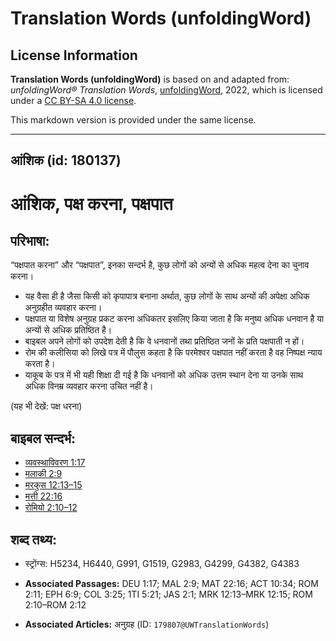 # Translation Words (unfoldingWord)

## License Information

**Translation Words (unfoldingWord)** is based on and adapted from: _unfoldingWord® Translation Words_, [unfoldingWord](https://unfoldingword.org/utw), 2022, which is licensed under a [CC BY-SA 4.0 license](https://creativecommons.org/licenses/by-sa/4.0/legalcode.en).

This markdown version is provided under the same license.



--------------------------------

## आंशिक (id: 180137)

आंशिक, पक्ष करना, पक्षपात
=========================

परिभाषा:
--------

“पक्षपात करना” और “पक्षपात”, इनका सन्दर्भ है, कुछ लोगों को अन्यों से अधिक महत्व देना का चुनाव करना।

* यह वैसा ही है जैसा किसी को कृपापात्र बनाना अर्थात, कुछ लोगों के साथ अन्यों की अपेक्षा अधिक अनुग्रहीत व्यवहार करना।
* पक्षपात या विशेष अनुग्रह प्रकट करना अधिकतर इसलिए किया जाता है कि मनुष्य अधिक धनवान है या अन्यों से अधिक प्रतिष्ठित है।
* बाइबल अपने लोगों को उपदेश देती है कि वे धनवानों तथा प्रतिष्ठित जनों के प्रति पक्षपाती न हों।
* रोम की कलीसिया को लिखे पत्र में पौलुस कहता है कि परमेश्वर पक्षपात नहीं करता है वह निष्पक्ष न्याय करता है।
* याकूब के पत्र में भी यही शिक्षा दी गई है कि धनवानों को अधिक उत्तम स्थान देना या उनके साथ अधिक विनम्र व्यवहार करना उचित नहीं है।

(यह भी देखें: पक्ष धरना)

बाइबल सन्दर्भ:
--------------

* [व्यवस्थाविवरण 1:17](https://ref.ly/Deut1:17)
* [मलाकी 2:9](https://ref.ly/Mal2:9)
* [मरकुस 12:13–15](https://ref.ly/Mark12:13-Mark12:15)
* [मत्ती 22:16](https://ref.ly/Matt22:16)
* [रोमियो 2:10–12](https://ref.ly/Rom2:10-Rom2:12)

शब्द तथ्य:
----------

* स्ट्रोंग्स: H5234, H6440, G991, G1519, G2983, G4299, G4382, G4383

* **Associated Passages:** DEU 1:17; MAL 2:9; MAT 22:16; ACT 10:34; ROM 2:11; EPH 6:9; COL 3:25; 1TI 5:21; JAS 2:1; MRK 12:13–MRK 12:15; ROM 2:10–ROM 2:12
* **Associated Articles:** अनुग्रह (ID: `179807@UWTranslationWords`)

